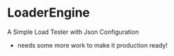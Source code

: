 # LoaderEngine
A Simple Load Tester with Json Configuration
- needs some more work to make it production ready!
